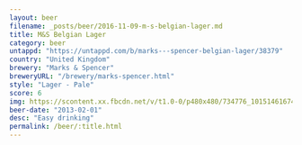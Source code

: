 ```yaml
---
layout: beer
filename: _posts/beer/2016-11-09-m-s-belgian-lager.md
title: M&S Belgian Lager
category: beer
untappd: "https://untappd.com/b/marks---spencer-belgian-lager/38379"
country: "United Kingdom"
brewery: "Marks & Spencer"
breweryURL: "/brewery/marks-spencer.html"
style: "Lager - Pale"
score: 6
img: https://scontent.xx.fbcdn.net/v/t1.0-0/p480x480/734776_10151461674018745_617552379_n.jpg?_nc_cat=105&_nc_ht=scontent.xx&oh=0b90abb613b5460d2e6388182d20d701&oe=5D719D88
beer-date: "2013-02-01"
desc: "Easy drinking"
permalink: /beer/:title.html
---
```

